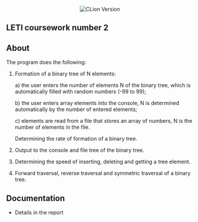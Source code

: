 <p align = "center">
  <img src = "https://img.shields.io/badge/Engine-CLion%202022.2.3-green" alt = "CLion Version">
</p>

## LETI coursework number 2

## About
The program does the following:

1. Formation of a binary tree of N elements:

   a) the user enters the number of elements N of the binary tree, which is automatically filled with random numbers (-99 to 99);

   b) the user enters array elements into the console, N is determined automatically by the number of entered elements;

   c) elements are read from a file that stores an array of numbers, N is the number of elements in the file.

   Determining the rate of formation of a binary tree.

2. Output to the console and file tree of the binary tree.
3. Determining the speed of inserting, deleting and getting a tree element.
4. Forward traversal, reverse traversal and symmetric traversal of a binary tree.

## Documentation 

*  Details in the report
